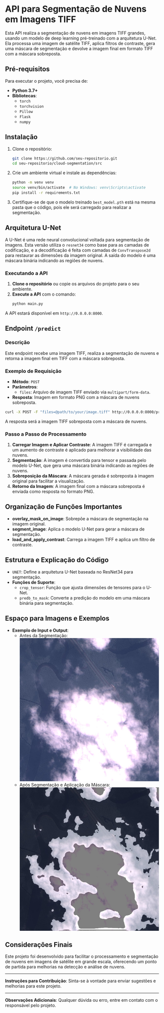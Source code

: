 
# API para Segmentação de Nuvens em Imagens TIFF

Esta API realiza a segmentação de nuvens em imagens TIFF grandes, usando um modelo de deep learning pré-treinado com a arquitetura U-Net. Ela processa uma imagem de satélite TIFF, aplica filtros de contraste, gera uma máscara de segmentação e devolve a imagem final em formato TIFF com a máscara sobreposta.

## Pré-requisitos

Para executar o projeto, você precisa de:

- **Python 3.7+**
- **Bibliotecas**: 
    - `torch`
    - `torchvision`
    - `Pillow`
    - `Flask`
    - `numpy`

## Instalação

1. Clone o repositório:
    ```bash
    git clone https://github.com/seu-repositorio.git
    cd seu-repositorio/cloud-segmentation/src
    ```

2. Crie um ambiente virtual e instale as dependências:
    ```bash
    python -m venv venv
    source venv/bin/activate  # No Windows: venv\Scripts\activate
    pip install -r requirements.txt
    ```

3. Certifique-se de que o modelo treinado `best_model.pth` está na mesma pasta que o código, pois ele será carregado para realizar a segmentação.

## Arquitetura U-Net

A U-Net é uma rede neural convolucional voltada para segmentação de imagens. Esta versão utiliza o `resnet34` como base para as camadas de codificação, e a decodificação é feita com camadas de `ConvTranspose2d` para restaurar as dimensões da imagem original. A saída do modelo é uma máscara binária indicando as regiões de nuvens.

### Executando a API

1. **Clone o repositório** ou copie os arquivos do projeto para o seu ambiente.
2. **Execute a API** com o comando:
   ```bash
   python main.py
   ```

A API estará disponível em `http://0.0.0.0:8000`.

## Endpoint `/predict`

### Descrição

Este endpoint recebe uma imagem TIFF, realiza a segmentação de nuvens e retorna a imagem final em TIFF com a máscara sobreposta.

### Exemplo de Requisição

- **Método**: `POST`
- **Parâmetros**:
    - `files`: Arquivo de imagem TIFF enviado via `multipart/form-data`.
- **Resposta**: Imagem em formato PNG com a máscara de nuvens sobreposta.

```bash
curl -X POST -F "files=@path/to/your/image.tiff" http://0.0.0.0:8000/predict --output output_image.tiff
```

A resposta será a imagem TIFF sobreposta com a máscara de nuvens.

### Passo a Passo de Processamento

1. **Carregar Imagem e Aplicar Contraste**: A imagem TIFF é carregada e um aumento de contraste é aplicado para melhorar a visibilidade das nuvens.
2. **Segmentação**: A imagem é convertida para tensor e passada pelo modelo U-Net, que gera uma máscara binária indicando as regiões de nuvens.
3. **Sobreposição da Máscara**: A máscara gerada é sobreposta à imagem original para facilitar a visualização.
4. **Retorno da Imagem**: A imagem final com a máscara sobreposta é enviada como resposta no formato PNG.

## Organização de Funções Importantes

- **overlay_mask_on_image**: Sobrepõe a máscara de segmentação na imagem original.
- **segment_image**: Aplica o modelo U-Net para gerar a máscara de segmentação.
- **load_and_apply_contrast**: Carrega a imagem TIFF e aplica um filtro de contraste.

## Estrutura e Explicação do Código

- `UNET`: Define a arquitetura U-Net baseada no ResNet34 para segmentação.
- **Funções de Suporte**:
  - `crop_tensor`: Função que ajusta dimensões de tensores para o U-Net.
  - `predb_to_mask`: Converte a predição do modelo em uma máscara binária para segmentação.

## Espaço para Imagens e Exemplos

- **Exemplo de Input e Output**:
  - Antes da Segmentação:
    ![Input Image Example](/images/input_example.jpg)
  - Após Segmentação e Aplicação da Máscara:
    ![Output Image Example](images/output_example.jpg)

## Considerações Finais

Este projeto foi desenvolvido para facilitar o processamento e segmentação de nuvens em imagens de satélite em grande escala, oferecendo um ponto de partida para melhorias na detecção e análise de nuvens.

---

**Instruções para Contribuição**:
Sinta-se à vontade para enviar sugestões e melhorias para este projeto. 

---

**Observações Adicionais**:
Qualquer dúvida ou erro, entre em contato com o responsável pelo projeto.

